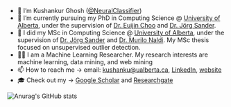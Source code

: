 - 👋 I’m Kushankur Ghosh ([@NeuralClassifier](https://github.com/NeuralClassifier))
- 👀 I’m currently pursuing my PhD in Computing Science @ [University of Alberta](https://www.ualberta.ca/index.html), under the supervision of [Dr. Euijin Choo](https://alleychoo.github.io) and [Dr. Jörg Sander](https://scholar.google.com/citations?user=QzFTFLEAAAAJ&hl=en).
- 🔧 I did my MSc in Computing Science @ [University of Alberta](https://www.ualberta.ca/index.html), under the supervision of [Dr. Jörg Sander](https://scholar.google.com/citations?user=QzFTFLEAAAAJ&hl=en) and [Dr. Murilo Naldi](https://scholar.google.com/citations?user=KH8SlHAAAAAJ&hl=en). My MSc thesis focused on unsupervised outlier detection.
- 👨‍🔬 I am a Machine Learning Researcher. My research interests are machine learning, data mining, and web mining
- 📫 How to reach me -> email: kushanku@ualberta.ca, [LinkedIn](https://www.linkedin.com/in/kushghosh/), [website](https://www.kushghosh.com/)
- 🎓 Check out my -> [Google Scholar](https://scholar.google.com/citations?user=b_g0yzgAAAAJ&hl=en) and [Researchgate](https://www.researchgate.net/profile/Kushankur-Ghosh)


![Anurag's GitHub stats](https://github-readme-stats.vercel.app/api?username=NeuralClassifier&show_icons=true&theme=radical)

<!---
NeuralClassifier/NeuralClassifier is a ✨ special ✨ repository because its `README.md` (this file) appears on your GitHub profile.
You can click the Preview link to take a look at your changes.
--->
